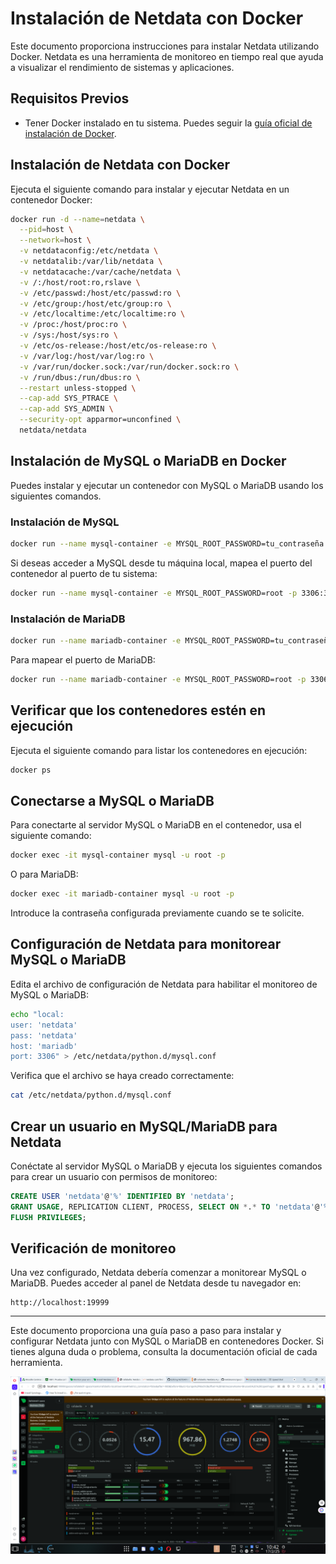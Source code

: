 # Instalación de Netdata con Docker

Este documento proporciona instrucciones para instalar Netdata utilizando Docker. Netdata es una herramienta de monitoreo en tiempo real que ayuda a visualizar el rendimiento de sistemas y aplicaciones.

## Requisitos Previos

- Tener Docker instalado en tu sistema. Puedes seguir la [guía oficial de instalación de Docker](https://docs.docker.com/get-docker/).

## Instalación de Netdata con Docker

Ejecuta el siguiente comando para instalar y ejecutar Netdata en un contenedor Docker:

```bash
docker run -d --name=netdata \
  --pid=host \
  --network=host \
  -v netdataconfig:/etc/netdata \
  -v netdatalib:/var/lib/netdata \
  -v netdatacache:/var/cache/netdata \
  -v /:/host/root:ro,rslave \
  -v /etc/passwd:/host/etc/passwd:ro \
  -v /etc/group:/host/etc/group:ro \
  -v /etc/localtime:/etc/localtime:ro \
  -v /proc:/host/proc:ro \
  -v /sys:/host/sys:ro \
  -v /etc/os-release:/host/etc/os-release:ro \
  -v /var/log:/host/var/log:ro \
  -v /var/run/docker.sock:/var/run/docker.sock:ro \
  -v /run/dbus:/run/dbus:ro \
  --restart unless-stopped \
  --cap-add SYS_PTRACE \
  --cap-add SYS_ADMIN \
  --security-opt apparmor=unconfined \
  netdata/netdata
```

## Instalación de MySQL o MariaDB en Docker

Puedes instalar y ejecutar un contenedor con MySQL o MariaDB usando los siguientes comandos.

### Instalación de MySQL

```bash
docker run --name mysql-container -e MYSQL_ROOT_PASSWORD=tu_contraseña -d mysql:latest
```

Si deseas acceder a MySQL desde tu máquina local, mapea el puerto del contenedor al puerto de tu sistema:

```bash
docker run --name mysql-container -e MYSQL_ROOT_PASSWORD=root -p 3306:3306 -d mysql:latest
```

### Instalación de MariaDB

```bash
docker run --name mariadb-container -e MYSQL_ROOT_PASSWORD=tu_contraseña -d mariadb:latest
```

Para mapear el puerto de MariaDB:

```bash
docker run --name mariadb-container -e MYSQL_ROOT_PASSWORD=root -p 3306:3306 -d mariadb:latest
```

## Verificar que los contenedores estén en ejecución

Ejecuta el siguiente comando para listar los contenedores en ejecución:

```bash
docker ps
```

## Conectarse a MySQL o MariaDB

Para conectarte al servidor MySQL o MariaDB en el contenedor, usa el siguiente comando:

```bash
docker exec -it mysql-container mysql -u root -p
```

O para MariaDB:

```bash
docker exec -it mariadb-container mysql -u root -p
```

Introduce la contraseña configurada previamente cuando se te solicite.

## Configuración de Netdata para monitorear MySQL o MariaDB

Edita el archivo de configuración de Netdata para habilitar el monitoreo de MySQL o MariaDB:

```bash
echo "local:
user: 'netdata'
pass: 'netdata'
host: 'mariadb'
port: 3306" > /etc/netdata/python.d/mysql.conf
```

Verifica que el archivo se haya creado correctamente:

```bash
cat /etc/netdata/python.d/mysql.conf
```

## Crear un usuario en MySQL/MariaDB para Netdata

Conéctate al servidor MySQL o MariaDB y ejecuta los siguientes comandos para crear un usuario con permisos de monitoreo:

```sql
CREATE USER 'netdata'@'%' IDENTIFIED BY 'netdata';
GRANT USAGE, REPLICATION CLIENT, PROCESS, SELECT ON *.* TO 'netdata'@'%';
FLUSH PRIVILEGES;
```

## Verificación de monitoreo

Una vez configurado, Netdata debería comenzar a monitorear MySQL o MariaDB. Puedes acceder al panel de Netdata desde tu navegador en:

```
http://localhost:19999
```

---

Este documento proporciona una guía paso a paso para instalar y configurar Netdata junto con MySQL o MariaDB en contenedores Docker. Si tienes alguna duda o problema, consulta la documentación oficial de cada herramienta.



![Descripción de la imagen](netdata.png)
